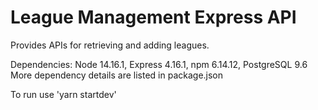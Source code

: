 # League Management Express API

Provides APIs for retrieving and adding leagues.

Dependencies:
Node 14.16.1,
Express 4.16.1,
npm 6.14.12,
PostgreSQL 9.6
More dependency details are listed in package.json

To run use 'yarn startdev' 


